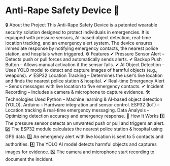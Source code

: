 # Anti-Rape Safety Device 🚨
🔒 About the Project
This Anti-Rape Safety Device is a patented wearable security solution designed to protect individuals in emergencies. It is equipped with pressure sensors, AI-based object detection, real-time location tracking, and an emergency alert system. The device ensures immediate response by notifying emergency contacts, the nearest police station, and hospitals when triggered.
⚙️ Features
✔ Pressure Sensor Alert – Detects push or pull forces and automatically sends alerts.
✔ Backup Push Button – Allows manual activation if the sensor fails.
✔ AI Object Detection – Uses YOLO model to detect and capture images of harmful objects (e.g., weapons).
✔ ESP32 Location Tracking – Determines the user’s live location and finds the nearest police station & hospital.
✔ Real-time Emergency Alert – Sends messages with live location to five emergency contacts.
✔ Incident Recording – Includes a camera & microphone to capture evidence.
🛠️ Technologies Used
Python – Machine learning & AI-based object detection (YOLO).
Arduino – Hardware integration and sensor control.
ESP32 (IoT) – Location tracking & real-time emergency messaging.
Data Analysis – Optimizing detection accuracy and emergency response.
📜 How It Works
1️⃣ The pressure sensor detects an unwanted push or pull and triggers an alert.
2️⃣ The ESP32 module calculates the nearest police station & hospital using GPS data.
3️⃣ An emergency alert with live location is sent to 5 contacts and authorities.
4️⃣ The YOLO AI model detects harmful objects and captures images for evidence.
5️⃣ The camera and microphone start recording to document the incident.
